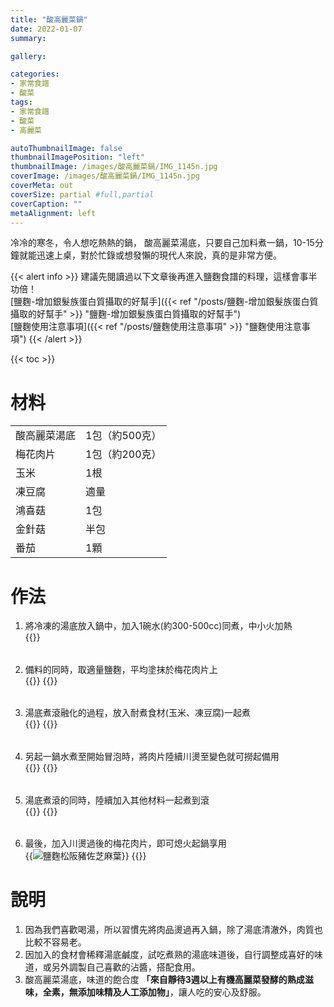 ```yaml
---
title: "酸高麗菜鍋"
date: 2022-01-07
summary:

gallery: 

categories:
- 家常食譜
- 酸菜
tags:
- 家常食譜
- 酸菜
- 高麗菜

autoThumbnailImage: false
thumbnailImagePosition: "left"
thumbnailImage: /images/酸高麗菜鍋/IMG_1145n.jpg
coverImage: /images/酸高麗菜鍋/IMG_1145n.jpg
coverMeta: out
coverSize: partial #full,partial
coverCaption: ""
metaAlignment: left
---
```

冷冷的寒冬，令人想吃熱熱的鍋，
酸高麗菜湯底，只要自己加料煮一鍋，10-15分鐘就能迅速上桌，對於忙錄或想發懶的現代人來說，真的是非常方便。
<!--more-->

{{< alert info >}}
建議先閱讀過以下文章後再進入鹽麴食譜的料理，這樣會事半功倍！\
[鹽麴-增加銀髮族蛋白質攝取的好幫手]({{< ref "/posts/鹽麴-增加銀髮族蛋白質攝取的好幫手" >}} "鹽麴-增加銀髮族蛋白質攝取的好幫手")\
[鹽麴使用注意事項]({{< ref "/posts/鹽麴使用注意事項" >}} "鹽麴使用注意事項")
{{< /alert >}}

{{< toc >}}

# 材料
|||
|:--|:--|
|酸高麗菜湯底|1包（約500克）|
|梅花肉片|1包（約200克）|
|玉米|1根|
|凍豆腐|適量|
|鴻喜菇|1包|
|金針菇|半包|
|番茄|1顆|

# 作法
1. 將冷凍的湯底放入鍋中，加入1碗水(約300-500cc)同煮，中小火加熱\
{{<image classes="clear nocaption fancybox fig-50" thumbnail-width="100%" thumbnail-height="100%" src="/images/酸高麗菜鍋/IMG_1121.jpg" title="" >}}

######
2. 備料的同時，取適量鹽麴，平均塗抹於梅花肉片上\
{{<image classes="nocaption fancybox fig-50" thumbnail-width="100%" thumbnail-height="100%" src="/images/酸高麗菜鍋/IMG_1114.jpg" title="" >}}
{{<image classes="clear">}}

######
3. 湯底煮滾融化的過程，放入耐煮食材(玉米、凍豆腐)一起煮\
{{<image classes="nocaption fancybox fig-50" thumbnail-width="100%" thumbnail-height="100%" src="/images/酸高麗菜鍋/IMG_1130.jpg" title="" >}}
{{<image classes="clear">}}

######
4. 另起一鍋水煮至開始冒泡時，將肉片陸續川燙至變色就可撈起備用\
{{<image classes="nocaption fancybox fig-50" thumbnail-width="100%" thumbnail-height="100%" src="/images/酸高麗菜鍋/IMG_1139.jpg" title="" >}}
{{<image classes="clear">}}

######
5. 湯底煮滾的同時，陸續加入其他材料一起煮到滾\
{{<image classes="nocaption fancybox fig-50" thumbnail-width="100%" thumbnail-height="100%" src="/images/酸高麗菜鍋/IMG_1132.jpg" title="" >}}
{{<image classes="clear">}}

######
6. 最後，加入川燙過後的梅花肉片，即可熄火起鍋享用\
{{<image classes="nocaption fancybox fig-50" thumbnail-width="100%" thumbnail-height="100%" src="/images/酸高麗菜鍋/IMG_1161.jpg" title="鹽麴松阪豬佐芝麻葉" >}}
{{<image classes="clear">}}

# 說明
1.	因為我們喜歡喝湯，所以習慣先將肉品燙過再入鍋，除了湯底清澈外，肉質也比較不容易老。
2.	因加入的食材會稀釋湯底鹹度，試吃煮熟的湯底味道後，自行調整成喜好的味道，或另外調製自己喜歡的沾醬，搭配食用。
3.	酸高麗菜湯底，味道的飽合度 **「來自靜待3週以上有機高麗菜發酵的熟成滋味，全素，無添加味精及人工添加物」**，讓人吃的安心及舒服。